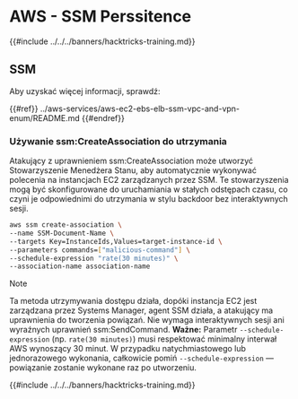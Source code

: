 # AWS - SSM Perssitence

{{#include ../../../banners/hacktricks-training.md}}

## SSM

Aby uzyskać więcej informacji, sprawdź:

{{#ref}}
../aws-services/aws-ec2-ebs-elb-ssm-vpc-and-vpn-enum/README.md
{{#endref}}

### Używanie ssm:CreateAssociation do utrzymania

Atakujący z uprawnieniem ssm:CreateAssociation może utworzyć Stowarzyszenie Menedżera Stanu, aby automatycznie wykonywać polecenia na instancjach EC2 zarządzanych przez SSM. Te stowarzyszenia mogą być skonfigurowane do uruchamiania w stałych odstępach czasu, co czyni je odpowiednimi do utrzymania w stylu backdoor bez interaktywnych sesji.
```bash
aws ssm create-association \
--name SSM-Document-Name \
--targets Key=InstanceIds,Values=target-instance-id \
--parameters commands=["malicious-command"] \
--schedule-expression "rate(30 minutes)" \
--association-name association-name
```
> [!NOTE]
> Ta metoda utrzymywania dostępu działa, dopóki instancja EC2 jest zarządzana przez Systems Manager, agent SSM działa, a atakujący ma uprawnienia do tworzenia powiązań. Nie wymaga interaktywnych sesji ani wyraźnych uprawnień ssm:SendCommand. **Ważne:** Parametr `--schedule-expression` (np. `rate(30 minutes)`) musi respektować minimalny interwał AWS wynoszący 30 minut. W przypadku natychmiastowego lub jednorazowego wykonania, całkowicie pomiń `--schedule-expression` — powiązanie zostanie wykonane raz po utworzeniu.

{{#include ../../../banners/hacktricks-training.md}}
